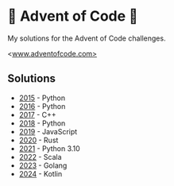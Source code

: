 # 🎄 Advent of Code 🎄

My solutions for the Advent of Code challenges.

<www.adventofcode.com>

## Solutions

- [2015](2015) - Python
- [2016](2016) - Python
- [2017](2017) - C++
- [2018](2018) - Python
- [2019](2019) - JavaScript
- [2020](2020) - Rust
- [2021](2021) - Python 3.10
- [2022](aoc2022) - Scala
- [2023](aoc2023) - Golang
- [2024](aoc2024) - Kotlin
